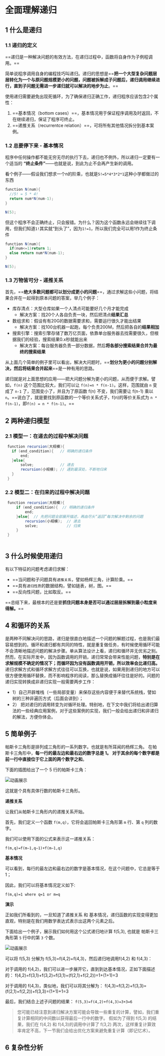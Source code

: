 # 全面理解递归

## 1 什么是递归

### 1.1 递归的定义

==递归是一种解决问题的有效方法，在递归过程中，函数将自身作为子例程调用。==

简单说程序调用自身的编程技巧叫递归。递归的思想是==**把一个大型复杂问题层层转化为一个与原问题规模更小的问题，问题被拆解成子问题后，递归调用继续进行，直到子问题无需进一步递归就可以解决的地步为止**。==

使用递归需要避免出现死循环，为了确保递归正确工作，递归程序应该包含2个属性：

1. ==基本情况（bottom cases）==，基本情况用于保证程序调用及时返回，不在继续递归，保证了程序可终止。
2. ==递推关系（recurrentce relation）==，可将所有其他情况拆分到基本案例。



### 1.2 总要停下来 - 基本情况

程序中任何操作都不能无穷无尽的执行下去，递归也不例外，所以递归一定要有一个适当的 **“终止条件”**——也就是说，到此为止不会再产生新的调用。

看个例子——假设我们想求一个n的阶乘，也就是`5!=5*4*3*2*1`这种小学都做过的东西

````java
function N(num){
  //5! = 5 * 4!
  return num*N(num-1);
}

N(5);
````

但这个程序不会正确终止，只会报错。为什么？因为这个函数永远会继续往下调用，但我们知道`1!`其实就“到头了”，因为`1!=1`，所以我们完全可以用1作为终止条件

````java
function N(num){
  if(num<=1)return 1;
  else return num*N(num-1);
}

N(5);
````



### 1.3 万物皆可分 - 递推关系

首先，==**绝大多数问题都可以划分成更小的问题**==，通过求解这些小问题，将结果合并在一起得到原本问题的答案，举几个例子：

- 库存清点：大型仓库如果一个人清点可能要好几个月才能完成
  - 解决方案：找20个人各自负责一块，然后把清点**结果汇总**
- 数组求和：假设有有20G的数据需要求和，需要运行很久才能出结果
  - 解决方案：找100台机器一起跑，每个负责200M，然后把各自的**结果相加**
- 搜索引擎：搜索引擎存储了数万亿页面，依靠单台服务器去找需要很久，但根据我们的经验，搜索结果0.x秒就能出来
  - 解决方案：每台服务器负责一部分数据，然后**将各部分搜索结果合并为最终的搜索结果**

从上面几个简单的例子里可以看出，解决大问题时，==**划分为更小的问题分别解决，然后将结果合并起来**==是一种有用的思路。

递归就是对上面思想的应用——把大问题分解为更小的问题，从而便于求解。譬如，`f(n)` 这个范围比较大，我们可以让 `f(n)=n * f(n-1)`。这样，范围就由 `n` 变成了 `n-1` 了，范围变小了，并且为了原函数 f(n) 不变，我们需要让 f(n-1) 乘以 `n`。==说白了，就是要找到原函数的一个等价关系式子，f(n)的等价关系式为 `n * f(n-1)`，即`f(n) = n * f(n-1)`。==



## 2 两种递归模型

### 2.1 模型一：在递去的过程中解决问题

```java
 function recursion(大规模){
   if (end_condition){   // 明确的递归条件
       end;
   }else{
       solve;            // 递去
       recursion(小规模); // 遇到最深处，不断地归来
   }
 }
```

### 2.2 模型二：在归来的过程中解决问题

```java
 function recursion(大规模){
     if (end_condition){  // 明确的递归条件
         end;  
     }else{  // 先把问题全部展开描述，再由尽头“返回”每次解决中剩余的问题
         recursion(小规模);  // 递去
         solve;             // 归来    
     }
 }
 
```



## 3 什么时候使用递归

有以下特征的问题考虑递归求解：

- ==当问题和子问题具有`递推关系`，譬如杨辉三角，计算阶乘。==
- ==具有`递归性质`的数据结构，譬如链表，树，图。==
- ==反向性问题，比如取反。== 

==总结下来，最根本的还是要**抓住问题本身是否可以通过层层拆解到最小粒度来得解。**==



## 4 和循环的关系

是两种不同解决问的思路，递归是很直白地描述一个问题的解题过程，也是我们最容易想到的。循环和递归都有共同的特性，就是重复做任务，有时候使用循环可能不会清晰地描述问题的解决步骤。单从算法设计上看，递归和循环并无优劣之别。然而，在实际开发中，因为函数调用的开销，递归常常会带来性能问题，**特别是在求解规模不确定的情况下；而循环因为没有函数调用开销，所以效率会比递归高。** 递归求解方式和循环求解方式往往可以互换，也就是说，如果用到递归的地方可以很方便使用循环替换，而不影响程序的阅读，那么替换成循环往往是好的。问题的递归实现转换成非递归实现一般需要两步工作：

- 1）自己开辟堆栈（一些局部变量）来保存这些内容便于来替代系统栈，譬如树的三种非遍历方式（后面会讲到）；
- 2） 把对递归的调用转变为对循环处理。特别地，在下文中我们将给出递归算法的一些经典应用案例，对于这些案例的实现，我们一般会给出递归和非递归的解法，方便你体会。



## 5 简单例子

帕斯卡三角形是排列成三角形的一系列数字。也就是有所耳闻的杨辉三角。 在帕斯卡三角形中，**每一行的最左边和最右边的数字总是 1。 对于其余的每个数字都是前一行中直接位于它上面的两个数字之和**。

下面的插图给出了一个 5 行的帕斯卡三角：

![动画展示](assets/1630543201907-1.gif)

这就是个具有具体行数的帕斯卡三角形。

**递推关系**

让我们从帕斯卡三角形内的递推关系开始。

首先，我们定义一个函数 `f(m,q)`，它将会返回帕斯卡三角形第 `m` 行、第 `q` 列的数字。

我们可以使用下面的公式来表示这一递推关系：

```
f(m,q)=f(m−1,q−1)+f(m−1,q)
```

**基本情况**

可以看到，每行的最左边和最右边的数字是基本情况，在这个问题中，它总是等于 1；

因此，我们可以将基本情况定义如下:

```
f(m,q)=1 where q=1 or m=q
```

**演示**

正如我们所看到的，一旦知道了递推关系 和 基本情况，递归函数的实现变得更加直观，特别是在我们用数学表达式表示出这两个元素之后。

下面给出一个例子，展示我们如何用这个公式递归地计算 f(5,3), 也就是 帕斯卡三角形第 `5` 行中的第 `3` 个数。

![动画展示](assets/1630543745338-2.gif)

可以将 f(5,3) 分解为 f(5,3)=f(4,2)+f(4,3)，然后递归地调用f(4,2) 和 f(4,3)：

对于调用的 f(4,2)，我们可以进一步展开它，直到到达基本情况，正如下面描述的： f(4,2)=f(3,1)+f(3,2)=f(3,1)+(f(2,1)+f(2,2))=1+(1+1)=3

对于调用的 f(4,3)，类似地，我们可以将其分解为： f(4,3)=f(3,2)+f(3,3)=(f(2,1)+f(2,2))+f(3,3)=(1+1)+1=3

最后，我们结合上述子问题的结果： `f(5,3)=f(4,2)+f(4,3)=3+3=6`

> 您可能已经注意到递归解决方案可能会导致一些重复的计算，譬如，我们重复计算相同的中间数以获得最后一行中的数字。 假如为了得到 f(5,3) 的结果，我们在 f(4,2) 和 f(4,3)的调用中计算了 f(3,2) 两次，这样重复计算效率肯定不高，下一节我们会给出优化方案来避免重复计算（即记忆术）。



## 6 复杂性分析